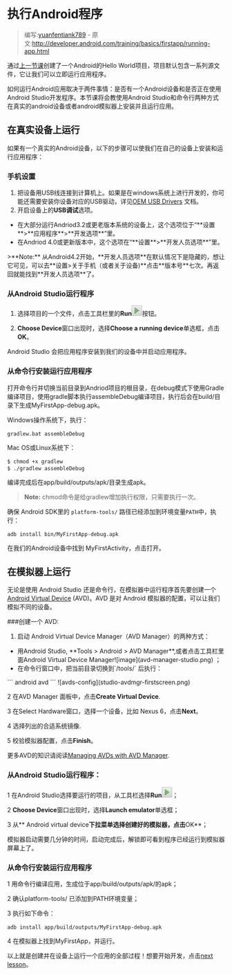 # 执行Android程序

> 编写:[yuanfentiank789](https://github.com/yuanfentiank789) - 原文:<http://developer.android.com/training/basics/firstapp/running-app.html>

通过[上一节课](creating-project.html)创建了一个Android的Hello World项目，项目默认包含一系列源文件，它让我们可以立即运行应用程序。

如何运行Android应用取决于两件事情：是否有一个Android设备和是否正在使用Android Studio开发程序。本节课将会教使用Android Studio和命令行两种方式在真实的android设备或者android模拟器上安装并且运行应用。


## 在真实设备上运行

如果有一个真实的Android设备，以下的步骤可以使我们在自己的设备上安装和运行应用程序：

### 手机设置

1. 把设备用USB线连接到计算机上。如果是在windows系统上进行开发的，你可能还需要安装你设备对应的USB驱动，详见[OEM USB Drivers](http://developer.android.com/tools/extras/oem-usb.html) 文档。
2. 开启设备上的**USB调试**选项。
<ul>

<li> 在大部分运行Andriod3.2或更老版本系统的设备上，这个选项位于“**设置**>**应用程序**>**开发选项**”里。</li>
<li> 在Andriod 4.0或更新版本中，这个选项在“**设置**>**开发人员选项**”里。</li>
</ul>
   >**Note:** 从Android4.2开始，**开发人员选项**在默认情况下是隐藏的，想让它可见，可以去**设置>关于手机（或者关于设备)**点击**版本号**七次。再返回就能找到**开发人员选项**了。

### 从Android Studio运行程序

1. 选择项目的一个文件，点击工具栏里的**Run**![image](as-run.png)按钮。

2. **Choose Device**窗口出现时，选择**Choose a running device**单选框，点击**OK**。

Android Studio 会把应用程序安装到我们的设备中并启动应用程序。

### 从命令行安装运行应用程序

打开命令行并切换当前目录到Andriod项目的根目录，在debug模式下使用Gradle编译项目，使用gradle脚本执行assembleDebug编译项目，执行后会在build/目录下生成MyFirstApp-debug.apk。

Windows操作系统下，执行：

```
gradlew.bat assembleDebug
```

Mac OS或Linux系统下：

```
$ chmod +x gradlew
$ ./gradlew assembleDebug
```

编译完成后在app/build/outputs/apk/目录生成apk。

>**Note:** chmod命令是给gradlew增加执行权限，只需要执行一次。

确保 Android SDK里的 `platform-tools/` 路径已经添加到环境变量`PATH`中，执行：

```
adb install bin/MyFirstApp-debug.apk
```

在我们的Android设备中找到 MyFirstActivity，点击打开。



## 在模拟器上运行

无论是使用 Android Studio 还是命令行，在模拟器中运行程序首先要创建一个 [Android Virtual Device](http://developer.android.com/tools/devices/index.html) (AVD)。AVD 是对 Android 模拟器的配置，可以让我们模拟不同的设备。



###创建一个 AVD:
1. 启动 Android Virtual Device Manager（AVD Manager）的两种方式：
<ul>
  <li> 用Android Studio, **Tools > Android > AVD Manager**,或者点击工具栏里面Android Virtual Device Manager![image](avd-manager-studio.png)  ；
  <li> 在命令行窗口中，把当前目录切换到`<sdk>/tools/` 后执行：
</ul>
```
android avd
```
![avds-config](studio-avdmgr-firstscreen.png)


2  在AVD Manager 面板中，点击**Create Virtual Device**.

3  在Select Hardware窗口，选择一个设备，比如 Nexus 6，点击**Next**。

4  选择列出的合适系统镜像.

5  校验模拟器配置，点击**Finish**。

更多AVD的知识请阅读[Managing AVDs with AVD Manager](http://developer.android.com/tools/devices/managing-avds.html).

### 从Android Studio运行程序：

1 在Android Studio选择要运行的项目，从工具栏选择**Run**![image](as-run.png)；

2 **Choose Device**窗口出现时，选择**Launch emulator**单选框；

3 从** Android virtual device**下拉菜单选择创建好的模拟器，点击**OK**；

模拟器启动需要几分钟的时间，启动完成后，解锁即可看到程序已经运行到模拟器屏幕上了。

### 从命令行安装运行应用程序

1 用命令行编译应用，生成位于app/build/outputs/apk/的apk；

2 确认platform-tools/ 已添加到PATH环境变量；

3 执行如下命令：

```
adb install app/build/outputs/MyFirstApp-debug.apk
```
4 在模拟器上找到MyFirstApp，并运行。


以上就是创建并在设备上运行一个应用的全部过程！想要开始开发，点击[next lesson](building-ui.html)。
